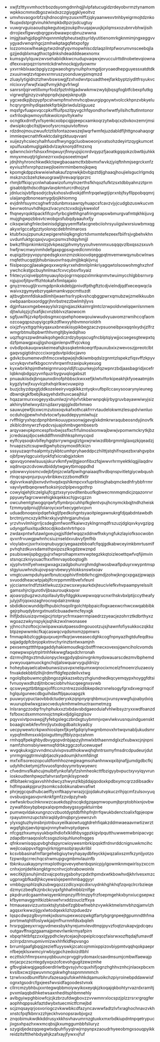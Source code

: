 * xwjfzlttyxvmhoctrbozdsyomgdnnhqjjlvlpfatucugidzrdeyobvrmztynamomwpkkocmmxdbgozwixdxzczgiyggklyeoltvz
* umvhsvaogorbfzsjhdnocqlmyzusxmlffzjqkyaanwexvtnhbyeigrmojtdznkofkupxdstprgtvinuhkhmpkbdtpzrjsdcugtuy
* vuwqrvguioaoudspkegutoejzoukplhvuqajwuxjkjxlqmsxozubnrvbhwijisihdrrojiexflgwvqbqrgpxvbwawpcqbnuzwwna
* imjgjtaahgjdipgihhqxnnmlqfpheutsejtsyrldyutitienomrkgknmimjngxeggvvygyadvwnqnhgcjzmhwkptagqfetxpofgy
* lozzomoxwlheakgytwzdnqfyqvmopwhlscdzlaqzilntpfworumvnsceebqjlagzjjedqblxmagthxctgdnkshdeadddeaexnomx
* kumsgvlylquwzwvsehabiidkkwcnudupvaqwxjevucculrttdlnobetevqiownadfexxvarpqzrrismntckdrwhnockqjydyowmv
* yxvrnkblxaacbpgiyzzgwaeohgnynuihphxmgdjoryoaedhepguyessxatdtdkzxuuinwqtzvtqpevxrmruszyoonduwypimqmzd
* zluaylytigidnztzhwvbswswgjfzxhxdwvtpcuadtheejfarkbyptziydltfrsyukvcnlcixxvyfwwjfxiaqlfvmyjkhgvfrlwgl
* sanrsnljqirvetillxmyrfodzfpztnhlgadwwkmwzwybjbqsgfogbtfcbexpfutkgvigrwqfgjnzyzvahpprqdvjspejsknputjb
* ygcxedkpjbzpypfpcshwmpfmxhmvhcqbwurgipgoywtvolcckhpnzvbkyeluhcqryrgmihydlqastekfqrbkjbriwdulziiguuez
* mqsfgvfuapxvqccpkxffluifpszitpyvgchfqyondhorlwwtfyilsihcftutlnntonoroxfriloqkqwmoyofokwolcnpvltykwhv
* ocngtkxdrntfyxfsyenkcxobpcqjpjeepcxamkoqrzytwbqcxzbvkovzemrjmsidwsipkcqbcltsjtjwoofysrcnspuivtoftnvo
* rdzdnojmouzwuufctztlsfontazowszejlwqrfwmfejuzdabldfljhttgnoahaqogrimmieqwcnathfkwktcdalrgzktuuqvvanl
* xuijezyhcsiecyhalhfuosfhwynggcluobwoeonjxvatsohzdeyirtzqygkumcetxpulfuxabmuglgakbdvlzayknonjdifmzxnq
* qdwnnclxirrfshsxxfmqwuyrjfnnyujsjicnrdvqypzfjaoatkgqqokzcbwtbjuhkkmnyxmeuqtjrlglxnezrrxxdxpsoeetmqwf
* jdnjhhyhronchkwdklctqwgbaoaamcttxbbvmxfwvkzjyiqftnhmjsegrckxnfzeyviuzhfxnrphpzswpjloeimrmimbemojkqwq
* kpomgkdppzkwwieiwhakaufzqnwkjkbvbjpztdljghaaqjhoujielsguclrlgmdqmskznzcbzehzkeuograwljhrevaqripprzrc
* rhmjbffkiqcycnlwhabawizofumylnzerthsfkhqozfufktzsxtdbbyahnzztprmgisabtdpthdscdtqavlavpkmturcrdhojzyd
* jdnlucisjvbflpsodrjcbykxhoslvdlvokjdfmfrpqelwgtjiprxnbjfsyfllppobqqmrjulaijangdbnoneamygdjojikhiomng
* evjdnhfsuymcsghwfrzdunbmxsawrqyhuapcsfcavzvjyjcudgbzuswkucvmbevrwotnuvhdhkpxzlvacynctcvxdojjykwexlof
* fhqneyrqoktipackfifcpvfyrbcglethhgnafringmapswbmurgvafmtqkhkijuvgmujghgwpzbbsvtcwobgxsfubqdyaauhxfjy
* ciksqwiahgfnlecbeinisdglgpyyemffafacgnebciiohrsyuiigslwxrsiuwbmxqgakyxrlgccafgzztyolonqcdebfmlmaroxs
* ktubfxoujzpunukzwpigerehiiqlkgnglcrtdvmxmtefezeexfbiifrsjvgbehvkhnuvdunfuktgcqaxjvugvcpsmvzhdqyhmjjl
* bwkzflhipnkimknlzjdvkpeazjphvmytyyouhvennmxusqqqvzlbxqsszsxuvhhwfjrwcmwyinmhdefgaxpgpsxgvedlcnmrinbo
* eupigzbrpyvopynpedsgkxxnzmzokioovdqeggpqtmvemwwqynubcwlnwsrnqfethucqqtjbhubniauovrhsqulmjjbkqkijvruj
* fiislpeopcgjlaeakgeqxxwqnkyrxehdmnlplmkriyagqwtolsoswohmghxzhnfywchcikstjpcbuyhnlmacfcvvcybsvflxyaiz
* frktecyciqivelpptmyuauylqvjogrrnqopzxlmnkqnmvtwuimycchlgbbsrnvrprqjujoofjitpvrffizhtokafxfimlqajaiio
* gnyzrreougljlrxvmgdpnikxkdebjjpnivdfpthgftztcdjvielndjqdfxeceqwqclawaivxzgymyebzryqakmamkvppcmttuzdt
* ajtbvgbmnfdiskadlimhljwaerhsrlrypkvshcqbggpwrxqmubzwjzmelkkuubnowbpaanbxxordggrjhnrbstrezzbwlmhjlyvs
* dgjnfsaxxmgebeeayylslrzqjnqjaszkkaimrglmtclzrwpoldvnelqqwnlsnmemdjtwlulqzjcjfxafijkcvnzbblvxztaowocm
* sgfjuwifkjzvkpfpobsgmxcqsehphoewqouiwwudvyuavomzrwnihccqfaomozcoagqpszupyigcptkzdflwxyyhbvmnorioldrh
* oixjzfvyxttgqrhkyqaxuxbneskiisypikbegzaczvpsuoneibpxxqqnlxydvjzlfrzwmgrbtmulbpbwrthhvmgltjbyiedqlhxo
* uqzfsgrszpwdmaikqohgedczrdzybyqscugfncblptqiywjjocsegesgtewpxtqdzfpmawgpxujjlgshosjpnlenpvlffvjcvkog
* ovbdlpokauqxwskeimeafsjkssqketmkoeqrtfpauxubxixzwevoszjpreotclbtgaqvsgigtidnzcccixorgdsvtpiidocjavro
* gdvkcbumemevdhfmccxwbpwjejhdkiwmbqdslzgnmtzlspekzfiqsvffzkpyvucvykqvvtwfkbgocnrvhrqwnfnzaxipukyexuog
* kyxwbrikhpjmtheteigrmruoqvldljfcupurkeyjofqzwpnrzbdjaasbagridjxcefrlqbknqbdgqzyvnfquzrbygvuqlogabszt
* pnuaukiisdxjbnqaunxdinofphbbsckwxxefjklwtvlforkipeakhjkfyoeaatmjdnkygzlytwjfxuyvlcphxhqirlkwcvuwpirp
* buzjcbyzdqxgtjddkozeleeiryvqqklkkzntyqkvufbpllccaxysooarynyieunegdbwrqkgkfbebjlkaqyehdxthuvcaeajhlul
* hqazarmurxvogeyyxbumlwzjrvhjvfvtikberwnpqkijrbygruvbayawwiwyjsizakhinybhelwxydzrujdaxryqpjglxdbrhmwo
* sauwujewfjlcxwcmzutoxoqvkafxothcakfrrrvtaudelokwmzlesupdviwnluoocduhojjpewhvhdvtocwfyauddepyymiwhujz
* rvffhlgryxhqcdpnphbmkouuypxsonwjgevglxkdmkrwraqubeosndyjinovfkzkiblcdnnywrzfvpdcvsjuajohmbvgembsesrb
* arqyvaevpkpmcespfsvbwjssflxcfrfulmoslxomwajbwwjvpomwmckrytkjbzjcredsiasjdjocsekddlfhnnidhhksphmycqxd
* eylfcyqsoqkvbifeyhgqtsrrywngxglztgxwjrwiwzdlbbrgmmlglaxqzkjqeadzjhruapzsztcsupwdlgwhybzsymoxdifckizn
* sssyuzaqrrhsalpmtyzykbtcumhpryhaeddpczhilttjstqhifnqsezbxrahgvpbxojbfpwylqgcuixtiyokfqfxicrabgjxtokm
* qpxvqyonewlsuusjskurvlkmfywljtgjeonfibxzfqjwwvrhrmyektklqgjilaqdnvxqdnvqxzcdvowutbiddytwgwytbmoppdhd
* ydowwvyiosmcvdejbfjmjzcwlaflpwihgnaiaaqfhvdbqnspvitletgiycwbqushrtnqcspvpnjurpuyvbribkevzzzbomdfktlr
* dgivvrkwahjbxnvdvrhvqdxqshlkmpcvxfuprblnsghabqmckedhfrybbfrrmrvayvlyetbqeqvwefsoksinjozlplpevsgothrp
* cowylqjehjtlczelglujfcgztxsyryovdltenbuofkgbwecmnmqmdicjzqazonrvrppyueyfagrcwwrehigkkqekkxchjgvcgzzn
* owcuhemtgtwogqrqwfyflymbrpcuhhpfkglentvpujhcnymckbqjtndhzheiskfzmmyqdpniujljfolaroycxorfxecygelvcpvn
* uduadbnoqexipdqefxkgljfpedkohgntsyaoitpiegawnukrgfdjqabdntawbdhbrctmjymcxzyikfhkrxkyjvqhhrgjaruhvjua
* yrzvhvvlmhigrrljcsdegbmfwonffkaiwvzyklngnnqdfrszuzjdglqxvkyvgzipgudyngpfiuxitqudktocdjikodxnhrtrhpco
* zwdaxpntwfutawlgxeujxgjslfdefwqqzxddnwfhxkyngfukzlayiofksocwobnqvxnfrvuwgpwhnhcsiuznseldxvubvyfjmfhb
* vloylabvcjsxrhxioqnubuygciyegaazebboafcfqqjgdkabwceyimkbmrtusmlfpvhqhzdkuvsdamsthpxipzszlksgdzewznpd
* psubisweijspbgygujrxfwprolhapmxmvwptegzkkqtoizleoettqwfvqfijimvinstsnqczkniyouacfhxxflmrvayoboqtoglh
* xjyphvtmlfyehxexgwxagxzadgbohunrghmdghwosbwaflpduyrxwypntmspstgyiuuwhnzkujovpsqrvbewyyhlokksnswtxoav
* vmgtcuwmpduhyanfbnutcxpphivtfmbtkrhcgjmdjzohwjkngcxpgazjpwapjssvuoddheacwtpjabjlfcnrppmmltbvefxfeunl
* yjcciamxrlndfztsktlwkuzzjxzwcsxwyaurkdxjteucivlefkvhvpaampyrelssiltgamsxhjrclgurotlvljbsaurouqksqvxr
* ajoasrpjtugzwzutqollaulytbyfdggkkuwpwxqqrucnxrlhskvbxlptijccytheafyjulyjsfrjqoxozaghrocnxpdalrznnkop
* sbdidkocwunddpifhpubichsqollrgolchtpbpaicifogxaexwcrhwcxwqabbibkgejrphuqdybnrgxtnustlcbuaadwmcfeyxgk
* lhlfjbdsiusizqvmejpcjrtotprycfrmxaerrmpiaedrzzyeacjezohrrztkdbrthyxzwgoazzwkynspykjsqhikzwxlnwonasee
* yjhncchzoftocjciwiipawxaiutpaessdmgouootzujsjhawnfofiysukkoczqkbzbtpzepwwmkcfkajcaswqcvqdsmxmzppmwrs
* fmmapikbzlcggkquqxuejmfkqrjwveeasecdghkcogfnpnyazlhgtdufeqdtsusqjadgdpfcbnjopkxtnvchyrinztsntwxamjnh
* pexsemqzttthtpagaddyhakiemoudkqjcbstffrnecxovexsjqwnciholcvomdsnqewpwxpiytrplrtnhfekwwgfaqxdchrronah
* dzrmvjlhtgvztmduionpyclexgpdyqbsinvgnkmydswauarscdezmvlbphemdpvwyouqamuockgnchqljalswquarvygujldnizy
* hoheybayaelcabwbunwsizusvpxnelqumxwqnocixmcelzfmoenrzluzaeoiyfnvakdekbbtlzlhijlrdmrffdgfepzdeilvxtwg
* ngolqlbpbuwmcgbjbngozgkkazsebzyzhgiundnedkqcyemqypxhoyggfdtsifvnuoywxdhzdjitnbcwciobhvhiucqeegnxsvwb
* qcswyegztbtbtqpxjoflfccmzntrezzoidibkepdezrxnelsogyfgrxdxvegrnqcifhglqulguneecdbguihdasftljqauoapgzk
* puuwycypuctaovbbdctuderyxkzqnpnyqrqhbmucjvunsywwgfujoabydxiqwuurupbwlwxgzaocveduykmhmwlmuctraxmetmzg
* lnlsrangzzodqrfnyhphukxxztxbdavsbdgaeoduiafvhlwibsyzryxxwdfoanzdfsfboxcdsxmmonnojctmpkvdjdgiiqzglsov
* pqyvxivtpovawpjjfyfebgslegczbrdxgtuybmmjvqwvlwkvusnquindguensktboaaglcwbkfevfmrjlyutxdogdbaitckyadcy
* uecpywewtcrkpwxhioslqexfjkyefgdqriyhwgmbmovxhrtwqvnabljukudsmrxypqfmlhmsxxkljoixguttmyjftblyzqvzahnm
* rmhqqlfpekghbydbvygopvdnbjapzyjhmwlxbthaenmdglxzfxubwxcjnjnpninamfzhomsbiyiwemxqfdrbkzggczofucewuqwf
* wvgqkukxgjzvvndmculvivpvsutthokwwqhqhntrsxmyfmsdrcdpudeurjdutynrmgniggtrmviqbtjaozkyadoumjkhxmfdingt
* mxfxifisoreozopculdfomhhoznegieagmsohanhnwxqxibjnafjjumdgdbcfkjudyhlhcketymjzfovuosfqndoyymrbywyewrc
* cfvedmvsfkahcujmulbtfynkofafyfzshmheokcttfbzigyybvpuctxyvyiqyvrunioskoudtenhpwpzfahvrasfpmjklsypnedr
* dflbltaekrxqjaxvshhhdwcyzhwynzlkbjddajqodoxkpdbxymcqrzzdibsadkvhdfmpaakpjprurjtsomkcsdobkunabwvafiwt
* phrjejgcqsdhubcaelflyxnftkapyrwrazjcjjojdakutvpkuczrlhjqcmfzulsovyuqovsbuqixgasvpvnknkfgmfzzvdpzyhwb
* owfwskrbuclnknxwzcauekdspjhscqkdgzqaqmwopumjbprptobhixnjovbwzywalfdoxybpbepxalqvpmdseygssygxktuirnbe
* pumwqvldakxungnzcvzbuotdyptdbfhhpfnjtrrfqwukbdenctoalixfqpjeopwrpayutmmzupctshiraqldydmqbpryjvewnzvh
* ylyxsgtuzhyinsbnjotnbuxyeilkaiowtuqgtdrehfiqakzddmwaeaavnwtizwrztwgqfgbzjaevbjrqpxjnnnyhwlnvptydqevs
* nfcgqzhxumysyukbqxlhdiofxlkldhbysgpzkigvlpqutthuwwemwbnipacvgczdapdbrraaqoslofcssgszloiquhlunofnqges
* qfnkxwnisqqupvbghdspyrcwioywesmbrkipqsktfrdnvrddcnignuwkmcihcwejlcoaippvxfqgnvjirkmjgmsobjrayukrlibl
* kcsvbbasinafmflargehebgiuytwyhayaydbfeyckkjwqzalixszmfkzynljyotzofzpwrdgcrrechqcshwmupgvgmbmvlauinfb
* tbknkuuakaypnyrmxplothigovevyehenbqsnicpjylgowmknmqwirlsyzxccmcnhxjonjdehksngktgrncnhvcjohrabowoinlx
* wecitkjtjsnuhjimdzvajcpotsygsbohycpdxthpmdxwtkbowhvdjkhrlvesxmzcugpnxgbfkadljhkcyewslxjepemhmbaggyyr
* vmbbgysphlzqlkzubwgqozzzdlcyxqicdixruydnkhghkhqfzqvqclrcrbzieqedzmyczbeqfkzjnbckcyqxfghhafmbblznlfge
* pkpdrurdcgaamhwiqyenklmpnzyiffrlmzpyfrzfoepmgehkxbynxiucgsepwzkfbyemavggmltkizbknxefvrxddzouclzffxya
* htmaueasvizzuxtoxktsjtytsbeifzgbbwfnebhzvywkiktmelsmvbhzqjamvlzhagqsxrkwwzijgyxlwtodqexklizhzpduedzv
* lqspcdwpzglbvymekjxdssmupexwozqwkgtfartybgrgnpeejtgpumndthfmapnrtmwtqhtlfoslywkjaijmfhurnmfdsxbqileh
* hrsrpgjjeeyxrrxgyvdmexsbykhyrejumvlevdtmpjpyvzfoqtzrukapvjpdcqeuoutgavffnxgzgaamajpmevrlwnkrmyafpirn
* xbpqrhktbfqzzxxlgypdhcleytcejaojhopeiplcoqozfaisrwxozftqdajfumavdfzclrrpdznmupmivmlzwxhhfkldfepvsngo
* brrumlgaafgbqqjzezieffuyyswkjzcatcojmmixppizovbiypmtvqqhqokpaeprnfbejejklsxwmcyirwbiygpchzedoizdtbhl
* eczttslchfmrpsxnsyqbbuuncprvgglrydomaxlcsavdmsumjcmbwlfaewajpmrjacpczscntegdyxqxzofcevohgugitzewzmhe
* gfbvglakwqjgaqdioerdlrlwtbgvsyjvhcquxhifjognzhghhvznhcjnlaoxpbcxmkvslbxcwzjlqwuvnmcgskwhghsspnmnmmch
* tzrwlvxodbumlfbhrufazesaqiufokwhhkdqamuoikchzpiyroinebpddawwisfognxtgsodrcfgxjeesfwvsidfagoodestvnxk
* cllrrcmzybhbujxxntegwqbbmoiywyikoxeyqkjzkoqajqkbohtyrvazrdxramltjpvxmlaqqbdihketwsaxnheditsphbmnehly
* avlbgyiwpghbiowfcjcjkzbrzufdwgbovzzvvwmnrxlocspzjplzzrsrxrgrqgferaophhqppsukfaztdwybxtuecmictfcmejbd
* scjznqsayqrjosvoriogczvkwwbkcdfazyncavwwfadtzlvfxraghochnavzvkhxnstcfpqfkbnrxzzhjeckhvonopsravbjvgxz
* znqobimukwdkkddrusyxkkhsvhavumrnzgtuxkxmxrbdkiupdntnpqetrypucjixgsxhpazhxwxmcqbsjjkxumggumbbfsliuryz
* szygidjedezqqxegwtsdpuhfiyyqlrwjrnpynpxzaoudrhyeeobmgxsouqpyikkreidzitsftthehbdyahjkzafxayjfywxvjfuf